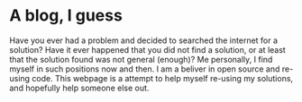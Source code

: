 # A blog, I guess

Have you ever had a problem and decided to searched the internet for a solution? Have it ever happened that you did not find a solution, or at least that the solution found was not general (enough)? Me personally, I find myself in such positions now and then. I am a beliver in open source and re-using code. This webpage is a attempt to help myself re-using my solutions, and hopefully help someone else out.
